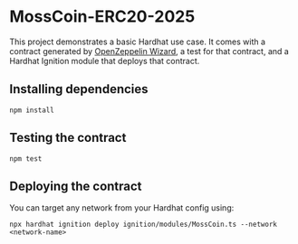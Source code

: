 # MossCoin-ERC20-2025

This project demonstrates a basic Hardhat use case. It comes with a contract generated by [OpenZeppelin Wizard](https://wizard.openzeppelin.com/), a test for that contract, and a Hardhat Ignition module that deploys that contract.

## Installing dependencies

```
npm install
```

## Testing the contract

```
npm test
```

## Deploying the contract

You can target any network from your Hardhat config using:

```
npx hardhat ignition deploy ignition/modules/MossCoin.ts --network <network-name>
```
